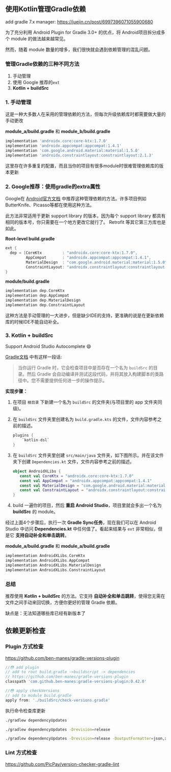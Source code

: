 ## 使用Kotlin管理Gradle依赖

add gradle 7.x manager: https://juejin.cn/post/6997396071055900680

为了充分利用 Android Plugin for Gradle 3.0+ 的优点，将 Android项目拆分成多个 module 的做法越来越常见。

然而，随着 module 数量的增多，我们很快就会遇到依赖管理的混乱问题。

### 管理Gradle依赖的三种不同方法

1. 手动管理
2. 使用 Google 推荐的`ext`
3. **Kotlin + buildSrc**

### 1. 手动管理

这是一种大多数人在采用的管理依赖的方法，但每次升级依赖库时都需要做大量的手动更改

**module_a/build.gradle** 和 **module_b/build.gradle**

```groovy
implementation 'androidx.core:core-ktx:1.7.0'
implementation 'androidx.appcompat:appcompat:1.4.1'
implementation 'com.google.android.material:material:1.5.0'
implementation 'androidx.constraintlayout:constraintlayout:2.1.3'
```

这里存在许多重复的配置，而且当你的项目有很多module时很难管理依赖库的版本更新

### 2. Google推荐：使用gradle的extra属性

Google在 [Android官方文档](https://developer.android.com/studio/build/gradle-tips) 中推荐这种管理依赖的方法。许多项目例如ButterKnife、Picasso等都在使用这种方法。

此方法非常适用于更新 support library 的版本，因为每个 support library 都具有相同的版本号，你只需要在一个地方更改它就行了。 Retrofit 等其它第三方库也是如此。

**Root-level build.gradle**

```groovy
ext {
  dep = [CoreKtx         : "androidx.core:core-ktx:1.7.0",
         AppCompat       : "androidx.appcompat:appcompat:1.4.1",
         MaterialDesign  : "com.google.android.material:material:1.5.0",
         ConstraintLayout: "androidx.constraintlayout:constraintlayout:2.1.3",]
}
```

**module/build.gradle**

```groovy
implementation dep.CoreKtx
implementation dep.AppCompat
implementation dep.MaterialDesign
implementation dep.ConstraintLayout
```

这种方法是手动管理的一大进步，但是缺少IDE的支持，更准确的说是在更新依赖库的时候IDE不能自动补全。

### 3. Kotlin + buildSrc

Support Android Studio Autocomplete 😄

[Gradle文档](https://docs.gradle.org/current/userguide/organizing_gradle_projects.html#sec:build_sources) 中有这样一段话:

> 当你运行 Gradle 时，它会检查项目中是否存在一个名为 `buildSrc` 的目录。然后 Gradle 会自动编译并测试这段代码，并将其放入构建脚本的类路径中。您不需要提供任何进一步的操作提示。

**实现步骤：**

1. 在项目 `根目录` 下新建一个名为 `buildSrc` 的文件夹(与项目里的 app 文件夹同级)。
2. 在 `buildSrc` 文件夹里创建名为 `build.gradle.kts` 的文件，文件内容参考之前的描述。

   ```groovy
   plugins {
       `kotlin-dsl`
   }
   ```

3. 在 `buildSrc` 文件夹里创建 `src/main/java` 文件夹，如下图所示。并在该文件夹下创建 `Dependencies.kt` 文件，文件内容参考之前的描述。

   ```kotlin
   object AndroidXLibs {
      const val CoreKtx = "androidx.core:core-ktx:1.7.0"
      const val AppCompat = "androidx.appcompat:appcompat:1.4.1"
      const val MaterialDesign = "com.google.android.material:material:1.5.0"
      const val ConstraintLayout = "androidx.constraintlayout:constraintlayout:2.1.3"
   }
   ```

4. build 一遍你的项目，然后 **重启 Android Studio**，项目里就会多出一个名为 **buildSrc** 的 module。

经过上面4个步骤后，执行一次 **Gradle Sync任务**，现在我们可以在 Android Studio 中访问 **Dependencies.kt** 中任何值了。看起来结果与 `ext` 非常相似，但是它 **支持自动补全和单击跳转**。

**module_a/build.gradle** 和 **module_a/build.gradle**

```groovy
implementation AndroidXLibs.CoreKtx
implementation AndroidXLibs.AppCompat
implementation AndroidXLibs.MaterialDesign
implementation AndroidXLibs.ConstraintLayout
```

### 总结

推荐使用 **Kotlin + buildSrc** 的方法。它支持 **自动补全和单击跳转**，使得您无需在文件之间手动来回切换，方便你更好的管理 Gradle 依赖。

缺点是：无法知道哪些库已经有新版本了

## 依赖更新检查

### Plugin 方式检查

https://github.com/ben-manes/gradle-versions-plugin

```groovy
//😳 add plugin
// add to root build.gradle ->buildscript -> dependencies
// https://github.com/ben-manes/gradle-versions-plugin
classpath 'com.github.ben-manes:gradle-versions-plugin:0.42.0'

//😳 apply checkVersions
// add to module build.gradle
apply from: './buildSrc/check-versions.gradle'
```

执行命令检查库更新

```zsh
./gradlew dependencyUpdates

./gradlew dependencyUpdates -Drevision=release

./gradlew dependencyUpdates -Drevision=release -DoutputFormatter=json,xml,html
```

### Lint 方式检查

https://github.com/PicPay/version-checker-gradle-lint
